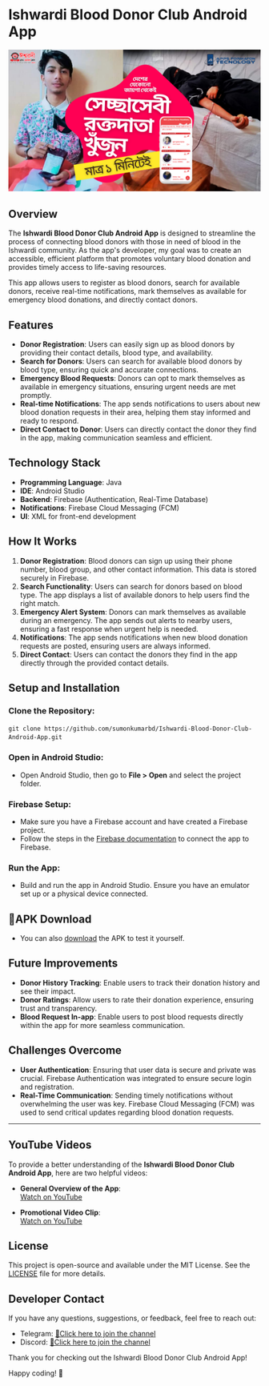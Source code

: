 # Ishwardi Blood Donor Club Android App
![Feature Image](https://github.com/sumonkumarbd/Ishwardi-Blood-Donor-Club-Android-App/blob/master/media/IBDC%20%7C%7C%20Blood%20Donor%20finder%20App.png)

## Overview
The **Ishwardi Blood Donor Club Android App** is designed to streamline the process of connecting blood donors with those in need of blood in the Ishwardi community. As the app's developer, my goal was to create an accessible, efficient platform that promotes voluntary blood donation and provides timely access to life-saving resources.

This app allows users to register as blood donors, search for available donors, receive real-time notifications, mark themselves as available for emergency blood donations, and directly contact donors.

## Features
- **Donor Registration**: Users can easily sign up as blood donors by providing their contact details, blood type, and availability.
- **Search for Donors**: Users can search for available blood donors by blood type, ensuring quick and accurate connections.
- **Emergency Blood Requests**: Donors can opt to mark themselves as available in emergency situations, ensuring urgent needs are met promptly.
- **Real-time Notifications**: The app sends notifications to users about new blood donation requests in their area, helping them stay informed and ready to respond.
- **Direct Contact to Donor**: Users can directly contact the donor they find in the app, making communication seamless and efficient.

## Technology Stack
- **Programming Language**: Java
- **IDE**: Android Studio
- **Backend**: Firebase (Authentication, Real-Time Database)
- **Notifications**: Firebase Cloud Messaging (FCM)
- **UI**: XML for front-end development

## How It Works
1. **Donor Registration**: Blood donors can sign up using their phone number, blood group, and other contact information. This data is stored securely in Firebase.
2. **Search Functionality**: Users can search for donors based on blood type. The app displays a list of available donors to help users find the right match.
3. **Emergency Alert System**: Donors can mark themselves as available during an emergency. The app sends out alerts to nearby users, ensuring a fast response when urgent help is needed.
4. **Notifications**: The app sends notifications when new blood donation requests are posted, ensuring users are always informed.
5. **Direct Contact**: Users can contact the donors they find in the app directly through the provided contact details.

## Setup and Installation

### Clone the Repository:
`git clone https://github.com/sumonkumarbd/Ishwardi-Blood-Donor-Club-Android-App.git`

### Open in Android Studio:
- Open Android Studio, then go to **File > Open** and select the project folder.

### Firebase Setup:
- Make sure you have a Firebase account and have created a Firebase project.
- Follow the steps in the [Firebase documentation](https://firebase.google.com/docs/android/setup) to connect the app to Firebase.

### Run the App:
- Build and run the app in Android Studio. Ensure you have an emulator set up or a physical device connected.

## 📱APK Download
- You can also [download](https://apkpure.com/ibdc-%E0%A6%B0%E0%A6%95%E0%A7%8D%E0%A6%A4%E0%A6%A6%E0%A6%BE%E0%A6%A4%E0%A6%BE-%E0%A6%B0%E0%A6%95%E0%A7%8D%E0%A6%A4%E0%A6%A6%E0%A6%BE%E0%A6%A8-%E0%A6%85%E0%A7%8D%E0%A6%AF%E0%A6%BE%E0%A6%AA/com.sumonkmr.ibdc) the APK to test it yourself.

## Future Improvements
- **Donor History Tracking**: Enable users to track their donation history and see their impact.
- **Donor Ratings**: Allow users to rate their donation experience, ensuring trust and transparency.
- **Blood Request In-app**: Enable users to post blood requests directly within the app for more seamless communication.

## Challenges Overcome
- **User Authentication**: Ensuring that user data is secure and private was crucial. Firebase Authentication was integrated to ensure secure login and registration.
- **Real-Time Communication**: Sending timely notifications without overwhelming the user was key. Firebase Cloud Messaging (FCM) was used to send critical updates regarding blood donation requests.

---

## YouTube Videos

To provide a better understanding of the **Ishwardi Blood Donor Club Android App**, here are two helpful videos:

- **General Overview of the App**:  
[Watch on YouTube](https://youtu.be/fSzDbJmsXEk)

- **Promotional Video Clip**:  
[Watch on YouTube](https://youtu.be/qVMRl9ACtbg)

## License
This project is open-source and available under the MIT License. See the [LICENSE](https://github.com/sumonkumarbd/Ishwardi-Blood-Donor-Club-Android-App/blob/master/license/MIT_license.sql) file for more details.


## Developer Contact
If you have any questions, suggestions, or feedback, feel free to reach out:

- Telegram: [📱Click here to join the channel](https://t.me/and_dev_helpline)
- Discord: [📱Click here to join the channel](https://discordapp.com/channels/1312688262241976370/1312688577272090624)

Thank you for checking out the Ishwardi Blood Donor Club Android App!

Happy coding! 🚀
